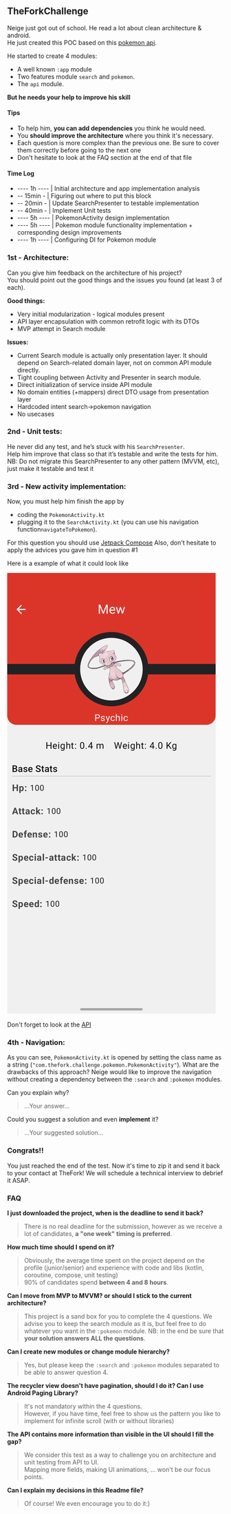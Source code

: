 ## TheForkChallenge

Neige just got out of school. He read a lot about clean architecture & android.  
He just created this POC based on this [pokemon api](https://pokeapi.co).

He started to create 4 modules:

- A well known `:app` module
- Two features module `search` and `pokemon`.
- The `api` module.

**But he needs your help to improve his skill**

#### Tips
- To help him, **you can add dependencies** you think he would need.
- You **should improve the architecture** where you think it's necessary.
- Each question is more complex than the previous one. Be sure to cover them correctly before going to the next one
- Don't hesitate to look at the FAQ section at the end of that file

#### Time Log
- ---- 1h ---- | Initial architecture and app implementation analysis
- -- 15min - | Figuring out where to put this block
- -- 20min - | Update SearchPresenter to testable implementation
- -- 40min - | Implement Unit tests
- ---- 5h ---- | PokemonActivity design implementation
- ---- 5h ---- | Pokemon module functionality implementation + corresponding design improvements
- ---- 1h ---- | Configuring DI for Pokemon module

### 1st - Architecture:

Can you give him feedback on the architecture of his project?  
You should point out the good things and the issues you found (at least 3 of each).

**Good things:**
- Very initial modularization - logical modules present
- API layer encapsulation with common retrofit logic with its DTOs
- MVP attempt in Search module

**Issues:**
- Current Search module is actually only presentation layer. It should depend on Search-related domain layer, not on common API module directly.
- Tight coupling between Activity and Presenter in search module.
- Direct initialization of service inside API module 
- No domain entities (+mappers) direct DTO usage from presentation layer 
- Hardcoded intent search->pokemon navigation
- No usecases

### 2nd - Unit tests:

He never did any test, and he’s stuck with his `SearchPresenter`.  
Help him improve that class so that it’s testable and write the tests for him.
NB: Do not migrate this SearchPresenter to any other pattern (MVVM, etc), just make it testable and test it 

### 3rd - New activity implementation:

Now, you must help him finish the app by 
- coding the `PokemonActivity.kt`
- plugging it to the `SearchActivity.kt` (you can use his navigation function`navigateToPokemon`).  

For this question you should use [Jetpack Compose](https://developer.android.com/jetpack/compose)
Also, don't hesitate to apply the advices you gave him in question #1

Here is a example of what it could look like

![Screenshot](pokemon_screen.png)

Don't forget to look at the [API](https://pokeapi.co/docs/v2)


### 4th - Navigation:

As you can see, `PokemonActivity.kt` is opened by setting the class name as a string (`"com.thefork.challenge.pokemon.PokemonActivity"`). 
What are the drawbacks of this approach? Neige would like to improve the navigation without creating a dependency between the `:search` and `:pokemon` modules.

Can you explain why?
> ...Your answer...

Could you suggest a solution and even **implement** it?
> ...Your suggested solution...

### Congrats!!

You just reached the end of the test.
Now it's time to zip it and send it back to your contact at TheFork!
We will schedule a technical interview to debrief it ASAP.

### FAQ

**I just downloaded the project, when is the deadline to send it back?**
> There is no real deadline for the submission, however as we receive a lot of candidates, **a "one week" timing is preferred**.

**How much time should I spend on it?**  
> Obviously, the average time spent on the project depend on the profile (junior/senior) and experience with code and libs (kotlin, coroutine, compose, unit testing)  
90% of candidates spend **between 4 and 8 hours**.

**Can I move from MVP to MVVM? or should I stick to the current architecture?**  
> This project is a sand box for you to complete the 4 questions.
We advise you to keep the search module as it is, but feel free to do whatever you want in the `:pokemon` module.
NB: in the end be sure that **your solution answers ALL the questions**.

**Can I create new modules or change module hierarchy?**  
> Yes, but please keep the `:search` and `:pokemon` modules separated to be able to answer question 4.

**The recycler view doesn't have pagination, should I do it? Can I use Android Paging Library?**  
> It's not mandatory within the 4 questions.  
However, if you have time, feel free to show us the pattern you like to implement for infinite scroll (with or without libraries)

**The API contains more information than visible in the UI should I fill the gap?**  
> We consider this test as a way to challenge you on architecture and unit testing from API to UI.  
Mapping more fields, making UI animations, ... won't be our focus points.

**Can I explain my decisions in this Readme file?**
> Of course! We even encourage you to do it:)